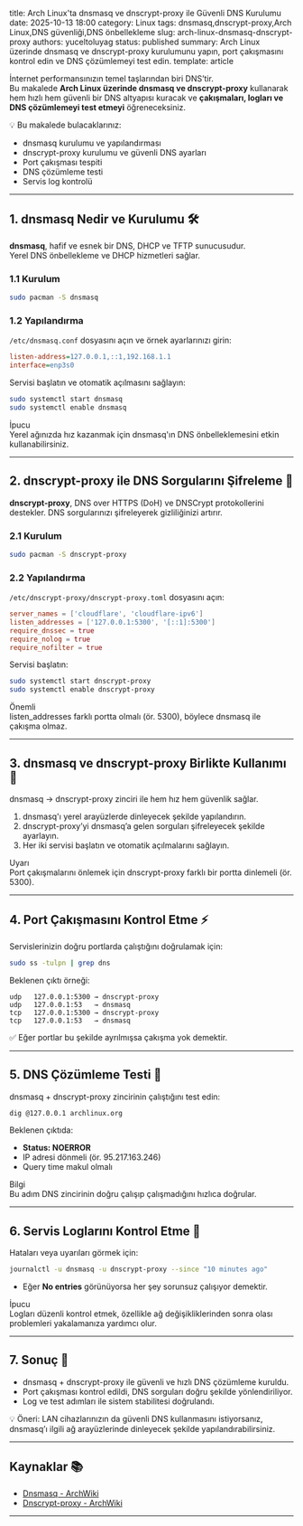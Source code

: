 title: Arch Linux'ta dnsmasq ve dnscrypt-proxy ile Güvenli DNS Kurulumu
date: 2025-10-13 18:00
category: Linux
tags: dnsmasq,dnscrypt-proxy,Arch Linux,DNS güvenliği,DNS önbellekleme
slug: arch-linux-dnsmasq-dnscrypt-proxy
authors: yuceltoluyag
status: published
summary: Arch Linux üzerinde dnsmasq ve dnscrypt-proxy kurulumunu yapın, port çakışmasını kontrol edin ve DNS çözümlemeyi test edin.
template: article


İnternet performansınızın temel taşlarından biri DNS’tir.  
Bu makalede **Arch Linux üzerinde dnsmasq ve dnscrypt-proxy** kullanarak hem hızlı hem güvenli bir DNS altyapısı kuracak ve **çakışmaları, logları ve DNS çözümlemeyi test etmeyi** öğreneceksiniz.  

💡 Bu makalede bulacaklarınız:  
- dnsmasq kurulumu ve yapılandırması  
- dnscrypt-proxy kurulumu ve güvenli DNS ayarları  
- Port çakışması tespiti  
- DNS çözümleme testi  
- Servis log kontrolü

---

## 1. dnsmasq Nedir ve Kurulumu 🛠️

**dnsmasq**, hafif ve esnek bir DNS, DHCP ve TFTP sunucusudur.  
Yerel DNS önbellekleme ve DHCP hizmetleri sağlar.

### 1.1 Kurulum
```bash
sudo pacman -S dnsmasq
```

### 1.2 Yapılandırma

`/etc/dnsmasq.conf` dosyasını açın ve örnek ayarlarınızı girin:

```ini
listen-address=127.0.0.1,::1,192.168.1.1
interface=enp3s0
```

Servisi başlatın ve otomatik açılmasını sağlayın:

```bash
sudo systemctl start dnsmasq
sudo systemctl enable dnsmasq
```

<div class="info-box tip">
  <div class="alert-title">İpucu</div>
  Yerel ağınızda hız kazanmak için dnsmasq'ın DNS önbelleklemesini etkin kullanabilirsiniz.
</div>

---

## 2. dnscrypt-proxy ile DNS Sorgularını Şifreleme 🔐

**dnscrypt-proxy**, DNS over HTTPS (DoH) ve DNSCrypt protokollerini destekler.
DNS sorgularınızı şifreleyerek gizliliğinizi artırır.

### 2.1 Kurulum

```bash
sudo pacman -S dnscrypt-proxy
```

### 2.2 Yapılandırma

`/etc/dnscrypt-proxy/dnscrypt-proxy.toml` dosyasını açın:

```toml
server_names = ['cloudflare', 'cloudflare-ipv6']
listen_addresses = ['127.0.0.1:5300', '[::1]:5300']
require_dnssec = true
require_nolog = true
require_nofilter = true
```

Servisi başlatın:

```bash
sudo systemctl start dnscrypt-proxy
sudo systemctl enable dnscrypt-proxy
```

<div class="info-box important">
  <div class="alert-title">Önemli</div>
  listen_addresses farklı portta olmalı (ör. 5300), böylece dnsmasq ile çakışma olmaz.
</div>

---

## 3. dnsmasq ve dnscrypt-proxy Birlikte Kullanımı 🔄

dnsmasq → dnscrypt-proxy zinciri ile hem hız hem güvenlik sağlar.

1. dnsmasq'ı yerel arayüzlerde dinleyecek şekilde yapılandırın.
2. dnscrypt-proxy’yi dnsmasq’a gelen sorguları şifreleyecek şekilde ayarlayın.
3. Her iki servisi başlatın ve otomatik açılmalarını sağlayın.

<div class="info-box warning">
  <div class="alert-title">Uyarı</div>
  Port çakışmalarını önlemek için dnscrypt-proxy farklı bir portta dinlemeli (ör. 5300).
</div>

---

## 4. Port Çakışmasını Kontrol Etme ⚡

Servislerinizin doğru portlarda çalıştığını doğrulamak için:

```bash
sudo ss -tulpn | grep dns
```

Beklenen çıktı örneği:

```text
udp   127.0.0.1:5300 → dnscrypt-proxy
udp   127.0.0.1:53   → dnsmasq
tcp   127.0.0.1:5300 → dnscrypt-proxy
tcp   127.0.0.1:53   → dnsmasq
```

✅ Eğer portlar bu şekilde ayrılmışsa çakışma yok demektir.

---

## 5. DNS Çözümleme Testi 🧪

dnsmasq + dnscrypt-proxy zincirinin çalıştığını test edin:

```bash
dig @127.0.0.1 archlinux.org
```

Beklenen çıktıda:

* **Status: NOERROR**
* IP adresi dönmeli (ör. 95.217.163.246)
* Query time makul olmalı

<div class="info-box note">
  <div class="alert-title">Bilgi</div>
  Bu adım DNS zincirinin doğru çalışıp çalışmadığını hızlıca doğrular.
</div>

---

## 6. Servis Loglarını Kontrol Etme 📄

Hataları veya uyarıları görmek için:

```bash
journalctl -u dnsmasq -u dnscrypt-proxy --since "10 minutes ago"
```

* Eğer **No entries** görünüyorsa her şey sorunsuz çalışıyor demektir.

<div class="info-box tip">
  <div class="alert-title">İpucu</div>
  Logları düzenli kontrol etmek, özellikle ağ değişikliklerinden sonra olası problemleri yakalamanıza yardımcı olur.
</div>

---

## 7. Sonuç 🌟

* dnsmasq + dnscrypt-proxy ile güvenli ve hızlı DNS çözümleme kuruldu.
* Port çakışması kontrol edildi, DNS sorguları doğru şekilde yönlendiriliyor.
* Log ve test adımları ile sistem stabilitesi doğrulandı.

💡 Öneri: LAN cihazlarınızın da güvenli DNS kullanmasını istiyorsanız, dnsmasq’ı ilgili ağ arayüzlerinde dinleyecek şekilde yapılandırabilirsiniz.

---

## Kaynaklar 📚

* [Dnsmasq - ArchWiki](https://wiki.archlinux.org/title/Dnsmasq)
* [Dnscrypt-proxy - ArchWiki](https://wiki.archlinux.org/title/Dnscrypt-proxy)



---


